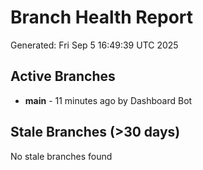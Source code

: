 # Branch Health Report
Generated: Fri Sep  5 16:49:39 UTC 2025

## Active Branches
- **main** - 11 minutes ago by Dashboard Bot

## Stale Branches (>30 days)
No stale branches found
